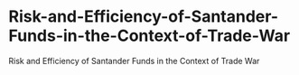 # Risk-and-Efficiency-of-Santander-Funds-in-the-Context-of-Trade-War
Risk and Efficiency of Santander Funds in the Context of Trade War
